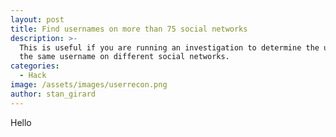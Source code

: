 ```yaml
---
layout: post
title: Find usernames on more than 75 social networks
description: >-
  This is useful if you are running an investigation to determine the usage of
  the same username on different social networks.
categories:
  - Hack
image: /assets/images/userrecon.png
author: stan_girard
---
```

Hello
